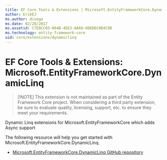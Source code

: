 ```yaml
---
title: EF Core Tools & Extensions | Microsoft.EntityFrameworkCore.DynamicLinq | Microsoft Docs
author: ErikEJ
ms.author: divega
ms.date: 02/28/2017
ms.assetid: C7E0CC03-064B-4EE3-8A68-6D6D6C0B4C9B
ms.technology: entity-framework-core
uid: core/extensions/dynamiclinq
---
```


# EF Core Tools & Extensions: Microsoft.EntityFrameworkCore.DynamicLinq

> [!NOTE] This extension is not maintained as part of the Entity Framework Core project. When considering a third party extension, be sure to evaluate quality, licensing, support, etc. to ensure they meet your requirements.

Dynamic Linq extensions for Microsoft.EntityFrameworkCore which adds Async support

The following resource will help you get started with Microsoft.EntityFrameworkCore.DynamicLinq.
* [Microsoft.EntityFrameworkCore.DynamicLinq GitHub repository](https://github.com/StefH/System.Linq.Dynamic.Core/)
